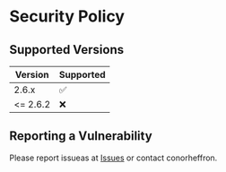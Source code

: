 # Security Policy

## Supported Versions

| Version | Supported          |
| ------- | ------------------ |
| 2.6.x   | :white_check_mark: |
| <= 2.6.2   | :x:                |


## Reporting a Vulnerability

Please report issueas at [Issues](https://github.com/conorheffron/normalise-spotify/issues) or contact conorheffron.

